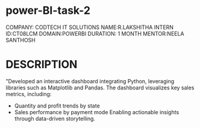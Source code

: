 # power-BI-task-2
COMPANY: CODTECH IT SOLUTIONS 
NAME:R.LAKSHITHA 
INTERN ID:CT08LCM 
DOMAIN:POWERBI 
DURATION: 1 MONTH 
MENTOR:NEELA SANTHOSH
# DESCRIPTION
"Developed an interactive dashboard integrating Python, leveraging libraries such as Matplotlib and Pandas. The dashboard visualizes key sales metrics, including:
- Quantity and profit trends by state
- Sales performance by payment mode
Enabling actionable insights through data-driven storytelling.


